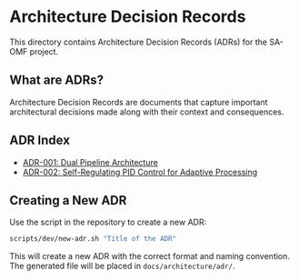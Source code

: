 # Architecture Decision Records

This directory contains Architecture Decision Records (ADRs) for the SA-OMF project.

## What are ADRs?

Architecture Decision Records are documents that capture important architectural decisions made along with their context and consequences.

## ADR Index

- [ADR-001: Dual Pipeline Architecture](001-dual-pipeline-architecture.md)
- [ADR-002: Self-Regulating PID Control for Adaptive Processing](20250519-use-self-regulating-pid-control-for-adaptive-processing.md)

## Creating a New ADR

Use the script in the repository to create a new ADR:

```bash
scripts/dev/new-adr.sh "Title of the ADR"
```

This will create a new ADR with the correct format and naming convention. The
generated file will be placed in `docs/architecture/adr/`.

